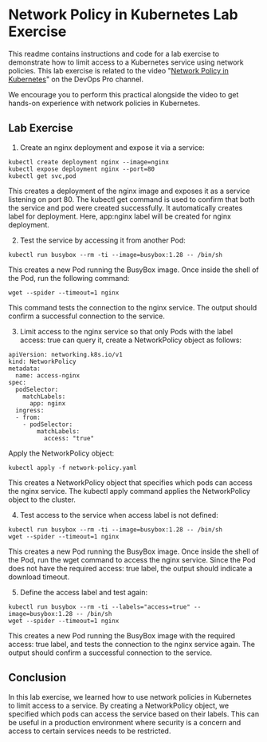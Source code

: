 # Network Policy in Kubernetes Lab Exercise

This readme contains instructions and code for a lab exercise to demonstrate how to limit access to a Kubernetes service using network policies. This lab exercise is related to the video "[Network Policy in Kubernetes](https://youtu.be/-PipuYclU6Q)" on the DevOps Pro channel.

We encourage you to perform this practical alongside the video to get hands-on experience with network policies in Kubernetes.

## Lab Exercise
1. Create an nginx deployment and expose it via a service:
```
kubectl create deployment nginx --image=nginx
kubectl expose deployment nginx --port=80
kubectl get svc,pod
```

This creates a deployment of the nginx image and exposes it as a service listening on port 80. The kubectl get command is used to confirm that both the service and pod were created successfully. It automatically creates label for deployment. Here, app:nginx label will be created for nginx deployment.

2. Test the service by accessing it from another Pod:
```
kubectl run busybox --rm -ti --image=busybox:1.28 -- /bin/sh
```

This creates a new Pod running the BusyBox image. Once inside the shell of the Pod, run the following command:

```
wget --spider --timeout=1 nginx
```

This command tests the connection to the nginx service. The output should confirm a successful connection to the service.

3. Limit access to the nginx service so that only Pods with the label access: true can query it, create a NetworkPolicy object as follows:

```
apiVersion: networking.k8s.io/v1
kind: NetworkPolicy
metadata:
  name: access-nginx
spec:
  podSelector:
    matchLabels:
      app: nginx
  ingress:
  - from:
    - podSelector:
        matchLabels:
          access: "true"
```

Apply the NetworkPolicy object:

```
kubectl apply -f network-policy.yaml
```

This creates a NetworkPolicy object that specifies which pods can access the nginx service. The kubectl apply command applies the NetworkPolicy object to the cluster.

4. Test access to the service when access label is not defined:

```
kubectl run busybox --rm -ti --image=busybox:1.28 -- /bin/sh
wget --spider --timeout=1 nginx
```

This creates a new Pod running the BusyBox image. Once inside the shell of the Pod, run the wget command to access the nginx service. Since the Pod does not have the required access: true label, the output should indicate a download timeout.

5. Define the access label and test again:

```
kubectl run busybox --rm -ti --labels="access=true" --image=busybox:1.28 -- /bin/sh
wget --spider --timeout=1 nginx
```

This creates a new Pod running the BusyBox image with the required access: true label, and tests the connection to the nginx service again. The output should confirm a successful connection to the service.

## Conclusion
In this lab exercise, we learned how to use network policies in Kubernetes to limit access to a service. By creating a NetworkPolicy object, we specified which pods can access the service based on their labels. This can be useful in a production environment where security is a concern and access to certain services needs to be restricted.

